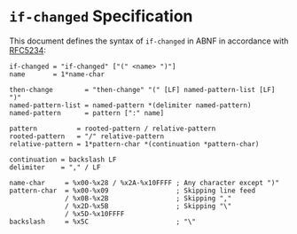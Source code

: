 # `if-changed` Specification

This document defines the syntax of `if-changed` in ABNF in accordance with [RFC5234](https://datatracker.ietf.org/doc/html/rfc5234):

```abnf
if-changed = "if-changed" ["(" <name> ")"]
name       = 1*name-char

then-change        = "then-change" "(" [LF] named-pattern-list [LF] ")"
named-pattern-list = named-pattern *(delimiter named-pattern)
named-pattern      = pattern [":" name]

pattern          = rooted-pattern / relative-pattern
rooted-pattern   = "/" relative-pattern
relative-pattern = 1*pattern-char *(continuation *pattern-char)

continuation = backslash LF
delimiter    = "," / LF

name-char     = %x00-%x28 / %x2A-%x10FFFF ; Any character except ")"
pattern-char  = %x00-%x09                 ; Skipping line feed
              / %x0B-%x2B                 ; Skipping ","
              / %x2D-%x5B                 ; Skipping "\"
              / %x5D-%x10FFFF
backslash     = %x5C                      ; "\"
```
